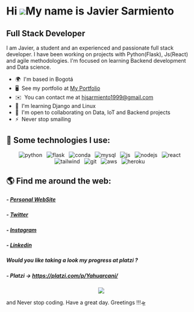 Hi ![](https://user-images.githubusercontent.com/18350557/176309783-0785949b-9127-417c-8b55-ab5a4333674e.gif)My name is Javier Sarmiento
========================================================================================================================================

Full Stack Developer
--------------------

I am Javier, a student and an experienced and passionate full stack developer. I have been working on projects with Python(Flask), Js(React) and agile methodologies. I'm focused on learning Backend development and Data science.

*   🌍  I'm based in Bogotá
*   🖥️  See my portfolio at [My Portfolio](http://sarmijavier.com)
*   ✉️  You can contact me at [hjsarmiento1999@gmail.com](mailto:hjsarmiento1999@gmail.com)
*   🧠  I'm learning Django and Linux
*   🤝  I'm open to collaborating on Data, IoT and Backend projects
*   ⚡  Never stop smailing
## 🎯 Some technologies I use:

<p align="center">
  <img src="https://img.shields.io/badge/Python-FFD43B?style=for-the-badge&logo=python&logoColor=darkgreen" alt="python" />&nbsp;&nbsp;
  <img src="https://img.shields.io/badge/Flask-000000?style=for-the-badge&logo=flask&logoColor=white" alt="flask" />&nbsp;&nbsp;
  <img src="https://img.shields.io/badge/conda-342B029.svg?&style=for-the-badge&logo=anaconda&logoColor=white" alt="conda" />&nbsp;&nbsp;
  <img src="https://img.shields.io/badge/MySQL-00000F?style=for-the-badge&logo=mysql&logoColor=white" alt="mysql" />&nbsp;&nbsp;
  <img src="https://img.shields.io/badge/JavaScript-323330?style=for-the-badge&logo=javascript&logoColor=F7DF1E" alt="js" />&nbsp;&nbsp;
  <img src="https://img.shields.io/badge/Node.js-339933?style=for-the-badge&logo=nodedotjs&logoColor=white" alt="nodejs" />&nbsp;&nbsp;
  <img src="https://img.shields.io/badge/React-20232A?style=for-the-badge&logo=react&logoColor=61DAFB" alt="react" />&nbsp;&nbsp;
  <img src="https://img.shields.io/badge/Tailwind_CSS-38B2AC?style=for-the-badge&logo=tailwind-css&logoColor=white" alt="tailwind" />&nbsp;&nbsp;
  <img src="https://img.shields.io/badge/Git-F05032?style=for-the-badge&logo=git&logoColor=white" alt="git" />&nbsp;&nbsp;
  <img src="https://img.shields.io/badge/Amazon_AWS-FF9900?style=for-the-badge&logo=amazonaws&logoColor=white" alt="aws" />&nbsp;&nbsp;
  <img src="https://img.shields.io/badge/Heroku-430098?style=for-the-badge&logo=heroku&logoColor=white" alt="heroku" />&nbsp;&nbsp;
</p>


## 🌎 Find me around the web:
##### - [Personal WebSite](https://sarmijavier.com "Personal WebSite")
##### - [Twitter](https://twitter.com/SarmiJavier "Twitter")
##### - [Instagram](https://www.instagram.com/sarmijavier/ "Instagram")
##### - [Linkedin](https://www.linkedin.com/in/javier-sarmiento-28085a19a/ "Linkedin")
##### Would  you like taking a look my progress at platzi ?
##### - Platzi -> https://platzi.com/p/Yahuarcani/

<p align="center">
  <img align="" src="https://github-readme-stats.vercel.app/api?username=sarmijavier&theme=dark&show_icons=true&hide=contribs" />
</p>


and Never stop coding.
Have a great day. Greetings !!!🛸
